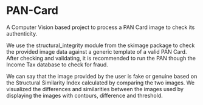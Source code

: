 # PAN-Card
A Computer Vision based project to process a PAN Card image to check its authenticity.

We use the structural_integrity module from the skimage package to check the provided image data against a generic template of a valid PAN Card. After checking and validating, it is recommended to run the PAN though the Income Tax database to check for fraud.

We can say that the image provided by the user is fake or genuine based on the Structural Similarity Index calculated by comparing the two images. We visualized the differences and similarities between the images used by displaying the images with contours, difference and threshold.
